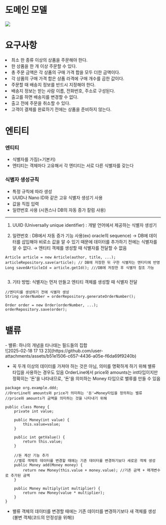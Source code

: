 <h1>도메인 모델 </h1>

<img src="https://github.com/user-attachments/assets/fb3e25e7-fcc1-4b92-94dc-a436a2cd8850
">


<h1> 요구사항 </h1>
<li> 최소 한 종류 이상의 상품을 주문해야 한다. </li>
<li>한 상품을 한 개 이상 주문할 수 있다.</li>
<li>총 주문 금액은 각 상품의 구매 가격 합을 모두 더한 금액이다.</li>
<li>각 상품의 구매 가격 합은 상품 라격에 구매 개수를 곱한 값이다.</li>
<li>주문할 때 배송지 정보를 반드시 지정해야 한다.</li>
<li>배송지 정보는 받는 사람 이름, 전화번호, 주소로 구성된다.</li>
<li>출고를 하면 배송지를 변경할 수 없다.</li>
<li>출고 전에 주문을 취소할 수 있다.</li>
<li>고객이 결제를 완료하기 전에는 상품을 준비하지 않는다. </li>


<h1>엔티티</h1>
<h3>엔티티</h3>

- 식별자를 가짐(=기본키)
- 엔티티는 객체마다 고유해서 각 엔티티는 서로 다른 식별자를 갖는다

<h3>식별자 생성규칙</h3>

- 특정 규칙에 따라 생성
- UUID나 Nano ID와 같은 고유 식별자 생성기 사용
- 값을 직접 입력
- 일련번호 사용 (시퀀스나 DB의 자동 증가 칼럼 사용)

<hr>

1. UUID (Universally unique identifier) : 개발 언어에서 제공하는 식별자 생성기

2. 일련번호 : DB에서 자동 증가 기능 사용(ex) oracle의 sequence)
   → DB에 데이터를 삽입해야 비로소 값을 알 수 있기 때문에 데이터를 추가하기 전에는 식별자를 알 수 없다.
   → 엔티티 객체를 생성할 때 식별자를 전달할 수 없음

```
Article article = new Article(author, title, ...);
articleRepository.save(article); // DB에 저장한 뒤 구한 식별자는 엔티티에 반영 
Long savedArticleId = article.getId(); ///DB에 저장한 후 식별자 참조 가능
  
```

  3. 기타 방법: 식별자는 먼저 만들고 엔티티 객체를 생성할 때 식별자 전달

  ```
//엔티티를 생성하기 전에 식별자 생성
String orderNumber = orderRepository.generateOrderNumber();

Order order = new Order(orderNumber, ...);
orderRepository.save(order);
```


<h1>밸류</h1>
- 밸류: 하나의 개념을 타나태는 필드들의 집합 <br/>
![2025-02-18 17 13 23](https://github.com/user-attachments/assets/b51e1506-c657-4436-a05e-f6da69f9240b)


- 꼭 두개 이상의 데이터를 가져야 하는 것은 아님, 의미를 명확하게 하기 위해 밸류 타입을 사용하는 경우도 있음
OrderLine에서 price와 amounts는 int타입이지만 정확히는 '돈'을 나타내므로, '돈'을 의미하는 Money 타입으로 밸류를 만들 수 있음

```
package org.example.ddd;
//OrerLine의 amounts와 price가 의미하는 '돈'=Money타입을 정의하는 밸류
//price와 amounts가 금액을 의미하는 것을 나타내기 위해

public class Money {
    private int value;

    public Money(int value) {
        this.value=value;
    }

    public int getValue() {
        return this.value;
    }

    //돈 계산 기능 추가
    //밸류 객체의 데이터를 변경할 때에는 기존 데이터를 변경하기보다 새로운 객체 생성
    public Money add(Money money) {
        return new Money(this.value + money.value); //기존 금액 + 매개변수로 추가된 금액
    }

    public Money multiply(int multiplier) {
        return new Money(value * multiplier);
    }
}

```

- 밸류 객체의 데이터를 변경할 때에는 기존 데이터를 변경하기보다 새 객체를 생성  (불변 객체(코드의 안정성을 위해)) 
